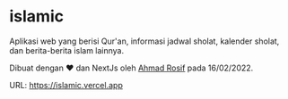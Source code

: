 # islamic

Aplikasi web yang berisi Qur'an, informasi jadwal sholat, kalender sholat, dan berita-berita islam lainnya.

Dibuat dengan ❤ dan NextJs oleh [Ahmad Rosif](https://github.com/AhmadRosif) pada 16/02/2022.

URL: <https://islamic.vercel.app>
